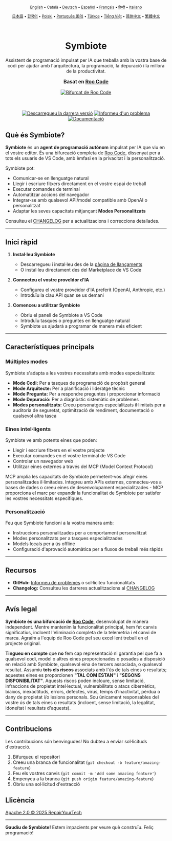 <div align="center">
<sub>

[English](../../README.md) • Català • [Deutsch](../../locales/de/README.md) • [Español](../../locales/es/README.md) • [Français](../../locales/fr/README.md) • [हिन्दी](../../locales/hi/README.md) • [Italiano](../../locales/it/README.md)

</sub>
<sub>

[日本語](../../locales/ja/README.md) • [한국어](../../locales/ko/README.md) • [Polski](../../locales/pl/README.md) • [Português (BR)](../../locales/pt-BR/README.md) • [Türkçe](../../locales/tr/README.md) • [Tiếng Việt](../../locales/vi/README.md) • [简体中文](../../locales/zh-CN/README.md) • [繁體中文](../../locales/zh-TW/README.md)

</sub>
</div>
<br>
<div align="center">
  <h1>Symbiote</h1>
  <p>Assistent de programació impulsat per IA que treballa amb la vostra base de codi per ajudar amb l'arquitectura, la programació, la depuració i la millora de la productivitat.</p>
  <p style="font-size: 1.1em; margin-top: 15px;"><strong>Basat en <a href="https://github.com/RooVetGit/Roo-Code" target="_blank">Roo Code</a></strong></p>
  <a href="https://github.com/RooVetGit/Roo-Code" target="_blank">
    <img src="https://img.shields.io/badge/Bifurcat%20de%20Roo%20Code-6F42C1?style=for-the-badge&logo=github&logoColor=white" alt="Bifurcat de Roo Code">
  </a>
</div>
<br>
<br>

<div align="center">

<a href="https://github.com/RepairYourTech/Symbiote/releases" target="_blank"><img src="https://img.shields.io/badge/Descarregueu%20la%20darrera%20versi%C3%B3-blue?style=for-the-badge&logo=github&logoColor=white" alt="Descarregueu la darrera versió"></a>
<a href="https://github.com/RepairYourTech/Symbiote/issues" target="_blank"><img src="https://img.shields.io/badge/Informeu%20d%27un%20problema-red?style=for-the-badge&logo=github&logoColor=white" alt="Informeu d'un problema"></a>
<a href="https://github.com/RepairYourTech/Symbiote/tree/main/DOCS" target="_blank"><img src="https://img.shields.io/badge/Documentaci%C3%B3-6B46C1?style=for-the-badge&logo=readthedocs&logoColor=white" alt="Documentació"></a>

</div>

## Què és Symbiote?

**Symbiote** és un **agent de programació autònom** impulsat per IA que viu en el vostre editor. És una bifurcació completa de [Roo Code](https://github.com/RooVetGit/Roo-Code), dissenyat per a tots els usuaris de VS Code, amb èmfasi en la privacitat i la personalització.

Symbiote pot:

- Comunicar-se en llenguatge natural
- Llegir i escriure fitxers directament en el vostre espai de treball
- Executar comandes de terminal
- Automatitzar accions del navegador
- Integrar-se amb qualsevol API/model compatible amb OpenAI o personalitzat
- Adaptar les seves capacitats mitjançant **Modes Personalitzats**

Consulteu el [CHANGELOG](../../CHANGELOG.md) per a actualitzacions i correccions detallades.

---

## Inici ràpid

1. **Instal·leu Symbiote**

    - Descarregueu i instal·leu des de la [pàgina de llançaments](https://github.com/RepairYourTech/Symbiote/releases)
    - O instal·leu directament des del Marketplace de VS Code

2. **Connecteu el vostre proveïdor d'IA**

    - Configureu el vostre proveïdor d'IA preferit (OpenAI, Anthropic, etc.)
    - Introduïu la clau API quan se us demani

3. **Comenceu a utilitzar Symbiote**
    - Obriu el panell de Symbiote a VS Code
    - Introduïu tasques o preguntes en llenguatge natural
    - Symbiote us ajudarà a programar de manera més eficient

---

## Característiques principals

### Múltiples modes

Symbiote s'adapta a les vostres necessitats amb modes especialitzats:

- **Mode Codi:** Per a tasques de programació de propòsit general
- **Mode Arquitecte:** Per a planificació i lideratge tècnic
- **Mode Pregunta:** Per a respondre preguntes i proporcionar informació
- **Mode Depuració:** Per a diagnòstic sistemàtic de problemes
- **Modes personalitzats:** Creeu personatges especialitzats il·limitats per a auditoria de seguretat, optimització de rendiment, documentació o qualsevol altra tasca

### Eines intel·ligents

Symbiote ve amb potents eines que poden:

- Llegir i escriure fitxers en el vostre projecte
- Executar comandes en el vostre terminal de VS Code
- Controlar un navegador web
- Utilitzar eines externes a través del MCP (Model Context Protocol)

MCP amplia les capacitats de Symbiote permetent-vos afegir eines personalitzades il·limitades. Integreu amb APIs externes, connecteu-vos a bases de dades o creeu eines de desenvolupament especialitzades - MCP proporciona el marc per expandir la funcionalitat de Symbiote per satisfer les vostres necessitats específiques.

### Personalització

Feu que Symbiote funcioni a la vostra manera amb:

- Instruccions personalitzades per a comportament personalitzat
- Modes personalitzats per a tasques especialitzades
- Models locals per a ús offline
- Configuració d'aprovació automàtica per a fluxos de treball més ràpids

---

## Recursos

- **GitHub:** [Informeu de problemes](https://github.com/RepairYourTech/Symbiote/issues) o sol·liciteu funcionalitats
- **Changelog:** Consulteu les darreres actualitzacions al [CHANGELOG](../../CHANGELOG.md)

---

## Avís legal

**Symbiote és una bifurcació de [Roo Code](https://github.com/RooVetGit/Roo-Code)**, desenvolupat de manera independent. Mentre mantenim la funcionalitat principal, hem fet canvis significatius, incloent l'eliminació completa de la telemetria i el canvi de marca. Agraïm a l'equip de Roo Code pel seu excel·lent treball en el projecte original.

**Tingueu en compte** que **no** fem cap representació ni garantia pel que fa a qualsevol codi, model o altres eines proporcionades o posades a disposició en relació amb Symbiote, qualsevol eina de tercers associada, o qualsevol resultat. Assumiu **tots els riscos** associats amb l'ús de tals eines o resultats; aquestes eines es proporcionen **"TAL COM ESTAN"** i **"SEGONS DISPONIBILITAT"**. Aquests riscos poden incloure, sense limitació, infraccions de propietat intel·lectual, vulnerabilitats o atacs cibernètics, biaixos, inexactituds, errors, defectes, virus, temps d'inactivitat, pèrdua o dany de propietat i/o lesions personals. Sou únicament responsables del vostre ús de tals eines o resultats (incloent, sense limitació, la legalitat, idoneïtat i resultats d'aquests).

---

## Contribucions

Les contribucions són benvingudes! No dubteu a enviar sol·licituds d'extracció.

1. Bifurqueu el repositori
2. Creeu una branca de funcionalitat (`git checkout -b feature/amazing-feature`)
3. Feu els vostres canvis (`git commit -m 'Add some amazing feature'`)
4. Empenyeu a la branca (`git push origin feature/amazing-feature`)
5. Obriu una sol·licitud d'extracció

## Llicència

[Apache 2.0 © 2025 RepairYourTech](../../LICENSE)

---

**Gaudiu de Symbiote!** Estem impacients per veure què construïu. Feliç programació!
